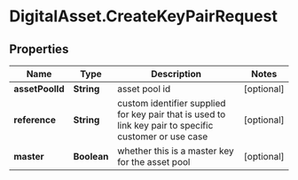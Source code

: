 # DigitalAsset.CreateKeyPairRequest

## Properties

Name | Type | Description | Notes
------------ | ------------- | ------------- | -------------
**assetPoolId** | **String** | asset pool id | [optional] 
**reference** | **String** | custom identifier supplied for key pair that is used to link key pair to specific customer or use case | [optional] 
**master** | **Boolean** | whether this is a master key for the asset pool | [optional] 


